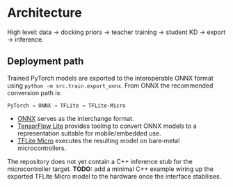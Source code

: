 # Architecture

High level: data -> docking priors -> teacher training -> student KD -> export -> inference.

## Deployment path

Trained PyTorch models are exported to the interoperable ONNX format using
``python -m src.train.export_onnx``.  From ONNX the recommended conversion path
is:

``PyTorch → ONNX → TFLite → TFLite‑Micro``

* [ONNX](https://onnx.ai/) serves as the interchange format.
* [TensorFlow Lite](https://www.tensorflow.org/lite) provides tooling to
  convert ONNX models to a representation suitable for mobile/embedded use.
* [TFLite Micro](https://www.tensorflow.org/lite/microcontrollers) executes the
  resulting model on bare‑metal microcontrollers.

The repository does not yet contain a C++ inference stub for the microcontroller
target.  **TODO:** add a minimal C++ example wiring up the exported TFLite Micro
model to the hardware once the interface stabilises.
